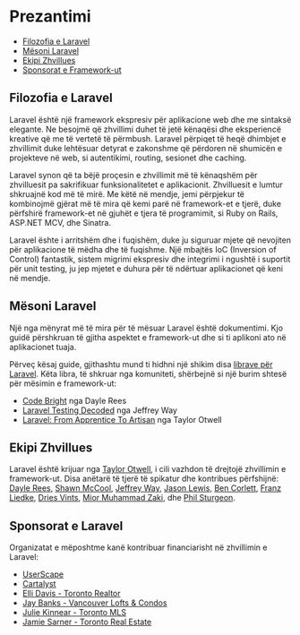 # Prezantimi

- [Filozofia e Laravel](#filozofia-laravel)
- [Mësoni Laravel](#mesoni-laravel)
- [Ekipi Zhvillues](#ekipi-zhvillues)
- [Sponsorat e Framework-ut](#sponsoret)

<a name="filozofia-laravel"></a>
## Filozofia e Laravel

Laravel është një framework ekspresiv për aplikacione web dhe me sintaksë elegante. Ne besojmë që zhvillimi duhet të jetë kënaqësi dhe eksperiencë kreative që me të vertetë të përmbush. Laravel përpiqet të heqë dhimbjet e zhvillimit duke lehtësuar detyrat e zakonshme që përdoren në shumicën e projekteve në web, si autentikimi, routing, sesionet dhe caching.

Laravel synon që ta bëjë proçesin e zhvillimit më të kënaqshëm për zhvilluesit pa sakrifikuar funksionalitetet e aplikacionit. Zhvilluesit e lumtur shkruajnë kod më të mirë. Me këtë në mendje, jemi përpjekur të kombinojmë gjërat më të mira që kemi parë në framework-et e tjerë, duke përfshirë framework-et në gjuhët e tjera të programimit, si Ruby on Rails, ASP.NET MCV, dhe Sinatra.

Laravel ështe i arritshëm dhe i fuqishëm, duke ju siguruar mjete që nevojiten për aplikacione të mëdha dhe të fuqishme. Një mbajtës IoC (Inversion of Control) fantastik, sistem migrimi ekspresiv dhe integrimi i ngushtë i suportit për unit testing, ju jep mjetet e duhura për të ndërtuar aplikacionet që keni në mendje. 

<a name="mesoni-laravel"></a>
## Mësoni Laravel

Një nga mënyrat më të mira për të mësuar Laravel është dokumentimi. Kjo guidë përshkruan të gjitha aspektet e framework-ut dhe si ti aplikoni ato në aplikacionet tuaja.

Përveç kësaj guide, gjithashtu mund ti hidhni një shikim disa [librave për Laravel](http://wiki.laravel.io/Books). Këta libra, të shkruar nga komuniteti, shërbejnë si një burim shtesë për mësimin e framework-ut:

- [Code Bright](https://leanpub.com/codebright) nga Dayle Rees
- [Laravel Testing Decoded](https://leanpub.com/laravel-testing-decoded) nga Jeffrey Way
- [Laravel: From Apprentice To Artisan](https://leanpub.com/laravel) nga Taylor Otwell

<a name="ekipi-zhvillues"></a>
## Ekipi Zhvillues

Laravel është krijuar nga [Taylor Otwell](https://github.com/taylorotwell), i cili vazhdon të drejtojë zhvillimin e framework-ut. Disa anëtarë të tjerë të spikatur dhe kontribues përfshijnë: [Dayle Rees](https://github.com/daylerees), [Shawn McCool](https://github.com/ShawnMcCool), [Jeffrey Way](https://github.com/JeffreyWay), [Jason Lewis](https://github.com/jasonlewis), [Ben Corlett](https://github.com/bencorlett), [Franz Liedke](https://github.com/franzliedke), [Dries Vints](https://github.com/driesvints), [Mior Muhammad Zaki](https://github.com/crynobone), dhe [Phil Sturgeon](https://github.com/philsturgeon).

<a name="sponsoret"></a>
## Sponsorat e Laravel

Organizatat e mëposhtme kanë kontribuar financiarisht në zhvillimin e Laravel:

- [UserScape](http://userscape.com)
- [Cartalyst](http://cartalyst.com)
- [Elli Davis - Toronto Realtor](http://ellidavis.com)
- [Jay Banks - Vancouver Lofts & Condos](http://jaybanks.ca/vancouver-lofts-condos)
- [Julie Kinnear - Toronto MLS](http://juliekinnear.com/toronto-mls-listings)
- [Jamie Sarner - Toronto Real Estate](http://jamiesarner.com)